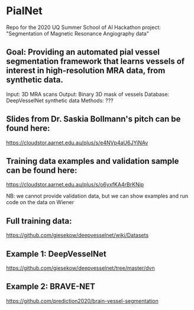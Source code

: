 # PialNet
Repo for the 2020 UQ Summer  School of AI Hackathon project: "Segmentation of Magnetic Resonance Angiography data"

## Goal: Providing an automated pial vessel segmentation framework that learns vessels of interest in high-resolution MRA data, from synthetic data.

Input: 3D MRA scans
Output: Binary 3D mask of vessels
Database: DeepVesselNet synthetic data
Methods: ???

## Slides from Dr. Saskia Bollmann's pitch can be found here:
https://cloudstor.aarnet.edu.au/plus/s/e4NVp4aU6JYiNAv

## Training data examples and validation sample can be found here:
https://cloudstor.aarnet.edu.au/plus/s/o6yxfKA4rBrKNip

NB: we cannot provide validation data, but we can show examples and run code on the data on Wiener

## Full training data:
https://github.com/giesekow/deepvesselnet/wiki/Datasets

## Example 1: DeepVesselNet 
https://github.com/giesekow/deepvesselnet/tree/master/dvn

## Example 2: BRAVE-NET
https://github.com/prediction2020/brain-vessel-segmentation
